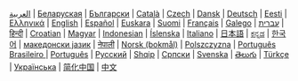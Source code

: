 <a href="/od/2.0/ar/">العربية</a> |
<a href="/od/1.1/be/">Беларуская</a> |
<a href="/od/1.1/bg/">Български</a> |
<a href="/od/1.1/ca/">Català</a> |
<a href="/od/2.0/cz/">Czech</a> |
<a href="/od/1.1/da/">Dansk</a> |
<a href="/od/2.0/de/">Deutsch</a> |
<a href="/od/2.1/et/">Eesti</a> |
<a href="/od/1.0/el/">Ελληνικά</a> |
<a href="/od/{{site.od_current_version}}/en/">English</a> |
<a href="/od/2.0/es/">Español</a> |
<a href="/od/1.0/eu">Euskara</a> |
<a href="/od/1.1/fi/">Suomi</a> |
<a href="/od/1.1/fr/">Français</a> |
<a href="/od/2.1/gl/">Galego</a> |
<a href="/od/1.1/he/">עברית</a> |
<a href="/od/2.0/hi">हिन्दी</a> |
<a href="/od/1.1/hr/">Croatian</a> |
<a href="/od/1.1/hu/">Magyar</a> |
<a href="/od/1.1/id/">Indonesian</a> |
<a href="/od/1.0/is/">Íslenska</a> |
<a href="/od/2.0/it/">Italiano</a> |
<a href="/od/2.1/ja/">日本語</a> |
<a href="/od/1.1/kn/">ಕನ್ನಡ</a> |
<a href="/od/2.1/ko/">한국어</a> |
<a href="/od/1.1/mk/">македонски јазик</a> |
<a href="/od/2.1/ne/">नेपाली</a> |
<a href="/od/1.1/no/">Norsk (bokmål)</a> |
<a href="/od/2.0/pl/">Polszczyzna</a> |
<a href="/od/2.0/pt-br/">Português Brasileiro </a> |
<a href="/od/1.1/pt/">Português</a> |
<a href="/od/1.1/ru/">Русский</a> |
<a href="/od/1.1/sq/">Shqip</a> |
<a href="/od/2.1/sr/">Српски</a> |
<a href="/od/1.1/sv/">Svenska</a> |
<a href="/od/1.1/te/">తెలుగు</a> |
<a href="/od/1.1/tr/">Türkçe</a> |
<a href="/od/2.0/ua/">Українська</a> |
<a href="/od/1.1/zh/">简化中国</a> |
<a href="/od/2.0/zh-tw/">中文</a>
